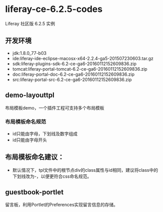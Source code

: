# liferay-ce-6.2.5-codes
Liferay 社区版 6.2.5 实例

## 开发环境
* jdk:1.8.0_77-b03
* ide:liferay-ide-eclipse-macosx-x64-2.2.4-ga5-201507230603.tar.gz
* sdk:liferay-plugins-sdk-6.2-ce-ga6-20160112152609836.zip
* tomcat:liferay-portal-tomcat-6.2-ce-ga6-20160112152609836.zip
* doc:liferay-portal-doc-6.2-ce-ga6-20160112152609836.zip
* src:liferay-portal-src-6.2-ce-ga6-20160112152609836.zip

## demo-layouttpl
布局模板demo，一个插件工程可支持多个布局模板
### 布局模板命名规范
* id只能由字母，下划线及数字组成
* id只能由字母开头

## 布局模板命名建议：
* 默认情况下，tpl文件中的根节点div的class属性与id相同，建议将class中的下划线改为-，以便更符合css命名规范。

## guestbook-portlet
留言板，利用Portlet的Preferences实现留言信息的存储。

